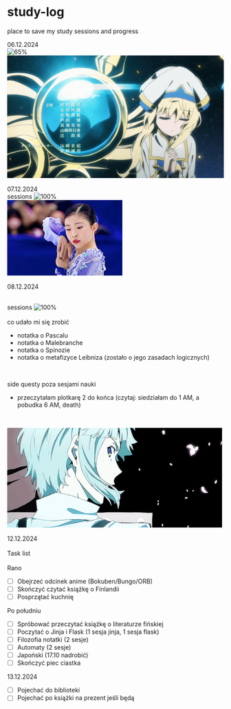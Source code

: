 # study-log

place to save my study sessions and progress

06.12.2024<br>
![65%](https://progress-bar.xyz/65/?show_text=false&title=4/6&progress_background=ffffff&progress_color=FFB6C1)<br>
![](https://github.com/BlairKirara/study-log/blob/main/goblin.gif)<br>

07.12.2024<br>
sessions
![100%](https://progress-bar.xyz/100/?show_text=false&title=4/4&progress_background=ffffff&progress_color=FFB6C1)<br>
![](https://github.com/BlairKirara/study-log/blob/main/mone.gif)<br>

08.12.2024<br>
<br>

sessions
![100%](https://progress-bar.xyz/100/?show_text=false&title=6/6&progress_background=ffffff&progress_color=FFB6C1)<br>
 <br>
co udało mi się zrobić 
- notatka o Pascalu
- notatka o Malebranche
- notatka o Spinozie
- notatka o metafizyce Leibniza (zostało o jego zasadach logicznych)<br>
<br>

side questy poza sesjami nauki<br>
- przeczytałam plotkarę 2 do końca (czytaj: siedziałam do 1 AM, a pobudka 6 AM, death)
<br>

![](https://github.com/BlairKirara/study-log/blob/main/atsushi.gif)<br>

12.12.2024<br>
<br>
Task list<br>
<br>
Rano<br>
- [ ] Obejrzeć odcinek anime (Bokuben/Bungo/ORB)
- [ ] Skończyć czytać książkę o Finlandii
- [ ] Posprzątać kuchnię<br>

Po południu<br>
- [ ] Spróbować przeczytać książkę o literaturze fińskiej
- [ ] Poczytać o Jinja i Flask (1 sesja jinja, 1 sesja flask)
- [ ] Filozofia notatki (2 sesje)
- [ ] Automaty (2 sesje)
- [ ] Japoński (17.10 nadrobić)
- [ ] Skończyć piec ciastka<br>

13.12.2024<br>
- [ ] Pojechać do biblioteki
- [ ] Pojechać po książki na prezent jeśli będą
